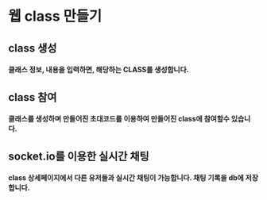 <h1>웹 class 만들기</h1>

<h2>class 생성</h2>
<h4>클래스 정보, 내용을 입력하면, 해당하는 CLASS를 생성합니다.</h4>

<h2>class 참여</h2>
<h4>클래스를 생성하며 만들어진 초대코드를 이용하여 만들어진 class에 참여할수 있습니다.</h4>

<h2>socket.io를 이용한 실시간 채팅</h2>
<h4>class 상세페이지에서 다른 유저들과 실시간 채팅이 가능합니다. 채팅 기록을 db에 저장합니다.</h4>
 
